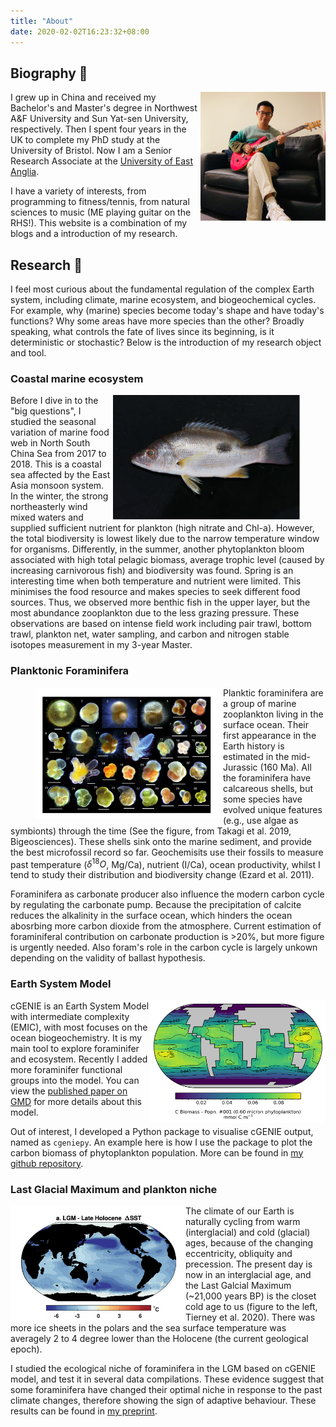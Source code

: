 ```yaml
---
title: "About"
date: 2020-02-02T16:23:32+08:00
---
```


## Biography 🌊

<img align="right" src="avatar.png" width="200"/>

I grew up in China and received my Bachelor's and Master's degree in Northwest A&F University and Sun Yat-sen University, respectively. Then I spent four years in the UK to complete my PhD study at the University of Bristol. Now I am a Senior Research Associate at the [University of East Anglia](https://www.uea.ac.uk/about/school-of-environmental-sciences). 

I have a variety of interests, from programming to fitness/tennis, from natural sciences to music (ME playing guitar on the RHS!). This website is a combination of my blogs and a introduction of my research.


## Research 🔬

I feel most curious about the fundamental regulation of the complex Earth system, including climate, marine ecosystem, and biogeochemical cycles. For example, why (marine) species become today's shape and have today's functions? Why some areas have more species than the other? Broadly speaking, what controls the fate of lives since its beginning, is it deterministic or stochastic? Below is the introduction of my research object and tool.

### Coastal marine ecosystem

<figure>
	<img align="right" src="fish.png" width="300">
</figure>

Before I dive in to the "big questions", I studied the seasonal variation of marine food web in North South China Sea from 2017 to 2018. This is a coastal sea affected by the East Asia monsoon system. In the winter, the strong northeasterly wind mixed waters and supplied sufficient nutrient for plankton (high nitrate and Chl-a). However, the total biodiversity is lowest likely due to the narrow temperature window for organisms. Differently, in the summer, another phytoplankton bloom associated with high total pelagic biomass, average trophic level (caused by increasing carnivorous fish) and biodiversity was found. Spring is an interesting time when both temperature and nutrient were limited. This minimises the food resource and makes species to seek different food sources. Thus, we observed more benthic fish in the upper layer, but the most abundance zooplankton due to the less grazing pressure. These observations are based on intense field work including pair trawl, bottom trawl, plankton net, water sampling, and carbon and nitrogen stable isotopes measurement in my 3-year Master.

### Planktonic Foraminifera

<figure>
	<img align="left" src="foram.png" width="300">
</figure>


Planktic foraminifera are a group of marine zooplankton living in the surface ocean. Their first appearance in the Earth history is estimated in the mid-Jurassic (160 Ma). All the foraminifera have calcareous shells, but some species have evolved unique features (e.g., use algae as symbionts) through the time (See the figure, from Takagi et al. 2019, Bigeosciences). These shells sink onto the marine sediment, and provide the best microfossil record so far. Geochemisits use their fossils to measure past temperature ($\delta^{18}O$, Mg/Ca), nutrient (I/Ca), ocean productivity, whilst I tend to study their distribution and biodiversity change (Ezard et al. 2011).

Foraminifera as carbonate producer also influence the modern carbon cycle by regulating the carbonate pump. Because the precipitation of calcite reduces the alkalinity in the surface ocean, which hinders the ocean abosrbing more carbon dioxide from the atmosphere. Current estimation of foraminiferal contribution on carbonate production is >20%, but more figure is urgently needed. Also foram's role in the carbon cycle is largely unkown depending on the validity of ballast hypothesis.

### Earth System Model

<img align="right" src="example_map.png" width="280"/>

cGENIE is an Earth System Model with intermediate complexity (EMIC), with most focuses on the ocean biogeochemistry. It is my main tool to explore foraminifer and ecosystem. Recently I added more foraminifer functional groups into the model. You can view the [published paper on GMD](https://gmd.copernicus.org/articles/16/813/2023/gmd-16-813-2023.html) for more details about this model.

Out of interest, I developed a Python package to visualise cGENIE output, named as `cgeniepy`. An example here is how I use the package to plot the carbon biomass of phytoplankton population. More can be found in [my github repository](https://github.com/ruiying-ocean/cgeniepy).

### Last Glacial Maximum and plankton niche

<img align="left" src="lgm.png" width="280"/>

The climate of our Earth is naturally cycling from warm (interglacial) and cold (glacial) ages, because of the changing eccentricity, obliquity and precession. The present day is now in an interglacial age, and the Last Galcial Maximum (~21,000 years BP) is the closet cold age to us (figure to the left, Tierney et al. 2020). There was more ice sheets in the polars and the sea surface temperature was averagely 2 to 4 degree lower than the Holocene (the current geological epoch).

I studied the ecological niche of foraminifera in the LGM based on cGENIE model, and test it in several data compilations. These evidence suggest that some foraminifera have changed their optimal niche in response to the past climate changes, therefore showing the sign of adaptive behaviour. These results can be found in [my preprint](https://doi.org/10.31223/X5D10G).




